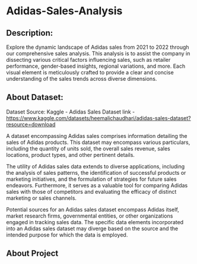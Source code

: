 # Adidas-Sales-Analysis

## Description:

Explore the dynamic landscape of Adidas sales from 2021 to 2022 through our comprehensive sales analysis. This analysis is to assist the company in dissecting various critical factors influencing sales, such as retailer performance, gender-based insights, regional variations, and more. Each visual element is meticulously crafted to provide a clear and concise understanding of the sales trends across diverse dimensions.

## About Dataset:

Dataset Source: Kaggle - Adidas Sales Dataset 
link - https://www.kaggle.com/datasets/heemalichaudhari/adidas-sales-dataset?resource=download

A dataset encompassing Adidas sales comprises information detailing the sales of Adidas products. This dataset may encompass various particulars, including the quantity of units sold, the overall sales revenue, sales locations, product types, and other pertinent details.

The utility of Adidas sales data extends to diverse applications, including the analysis of sales patterns, the identification of successful products or marketing initiatives, and the formulation of strategies for future sales endeavors. Furthermore, it serves as a valuable tool for comparing Adidas sales with those of competitors and evaluating the efficacy of distinct marketing or sales channels.

Potential sources for an Adidas sales dataset encompass Adidas itself, market research firms, governmental entities, or other organizations engaged in tracking sales data. The specific data elements incorporated into an Adidas sales dataset may diverge based on the source and the intended purpose for which the data is employed.

## About Project 
